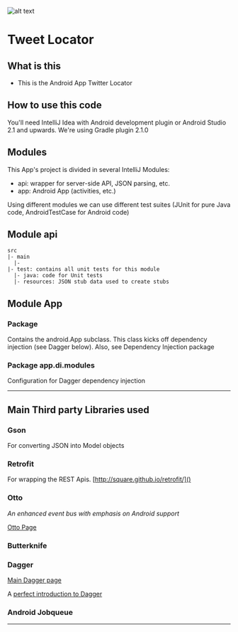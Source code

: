 [logo]:https://github.com/wholedev/Tweet-Locator/blob/master/app_logo.png
![alt text][logo]
# Tweet Locator

## What is this

- This is the Android App Twitter Locator

## How to use this code

You'll need IntelliJ Idea with Android development plugin or Android Studio 2.1 and upwards.
We're using Gradle plugin 2.1.0

## Modules

This App's project is divided in several IntelliJ Modules:

- api: wrapper for server-side API, JSON parsing, etc.
- app: Android App (activities, etc.)

Using different modules we can use different test suites (JUnit for pure Java code, AndroidTestCase for Android code)

## Module api

```
src
|- main
  |-
|- test: contains all unit tests for this module
  |- java: code for Unit tests
  |- resources: JSON stub data used to create stubs
```

## Module App

### Package

Contains the android.App subclass. This class kicks off dependency injection (see Dagger below). Also, see Dependency Injection package

### Package app.di.modules

Configuration for Dagger dependency injection

---


## Main Third party Libraries used

### Gson

For converting JSON into Model objects

### Retrofit

For wrapping the REST Apis.
[http://square.github.io/retrofit/]()

### Otto

_An enhanced event bus with emphasis on Android support_

[Otto Page](http://square.github.io/otto/)

### Butterknife

### Dagger

[Main Dagger page](http://square.github.io/dagger/)

A [perfect introduction to Dagger](http://antonioleiva.com/dagger-android-part-2/)

### Android Jobqueue

---

